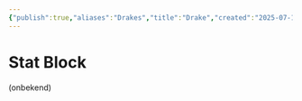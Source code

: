 ```yaml
---
{"publish":true,"aliases":"Drakes","title":"Drake","created":"2025-07-16","modified":"2025-07-22T22:50:07.596+02:00","published":"2025-07-16","cssclasses":""}
---
```


# Stat Block
(onbekend)


